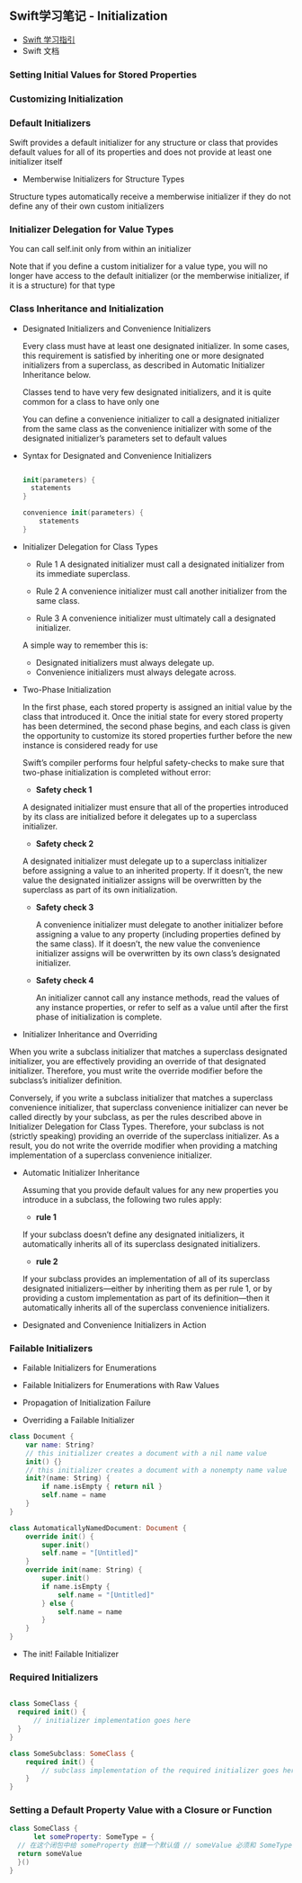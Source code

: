 ## Swift学习笔记 - Initialization

* [Swift 学习指引](http://www.swiftguide.cn/)
* Swift 文档

### Setting Initial Values for Stored Properties

### Customizing Initialization

### Default Initializers
Swift provides a default initializer for any structure or class that provides default values for all of its properties and does not provide at least one initializer itself

  * Memberwise Initializers for Structure Types

  Structure types automatically receive a memberwise initializer if they do not define any of their own custom initializers

### Initializer Delegation for Value Types

  You can call self.init only from within an initializer

  Note that if you define a custom initializer for a value type, you will no longer have access to the default initializer (or the memberwise initializer, if it is a structure) for that type


### Class Inheritance and Initialization

* Designated Initializers and Convenience Initializers

  Every class must have at least one designated initializer. In some cases, this requirement is satisfied by inheriting one or more designated initializers from a superclass, as described in Automatic Initializer Inheritance below.

  Classes tend to have very few designated initializers, and it is quite common for a class to have only one

  You can define a convenience initializer to call a designated initializer from the same class as the convenience initializer with some of the designated initializer’s parameters set to default values


* Syntax for Designated and Convenience Initializers

  ```swift

  init(parameters) {
    statements
  }

  convenience init(parameters) {
      statements
  }

  ```

* Initializer Delegation for Class Types

  * Rule 1
  A designated initializer must call a designated initializer from its immediate superclass.

  * Rule 2
  A convenience initializer must call another initializer from the same class.

  * Rule 3
  A convenience initializer must ultimately call a designated initializer.

  A simple way to remember this is:

  * Designated initializers must always delegate up.
  * Convenience initializers must always delegate across.


* Two-Phase Initialization

  In the first phase, each stored property is assigned an initial value by the class that introduced it. Once the initial state for every stored property has been determined, the second phase begins, and each class is given the opportunity to customize its stored properties further before the new instance is considered ready for use

  Swift’s compiler performs four helpful safety-checks to make sure that two-phase initialization is completed without error:

  *  __Safety check 1__

   A designated initializer must ensure that all of the properties introduced by its class are initialized before it delegates up to a superclass initializer.

  * __Safety check 2__

   A designated initializer must delegate up to a superclass initializer before assigning a value to an inherited property. If it doesn’t, the new value the designated initializer assigns will be overwritten by the superclass as part of its own initialization.

  * __Safety check 3__

    A convenience initializer must delegate to another initializer before assigning a value to any property (including properties defined by the same class). If it doesn’t, the new value the convenience initializer assigns will be overwritten by its own class’s designated initializer.

  * __Safety check 4__

    An initializer cannot call any instance methods, read the values of any instance properties, or refer to self as a value until after the first phase of initialization is complete.


* Initializer Inheritance and Overriding

When you write a subclass initializer that matches a superclass designated initializer, you are effectively providing an override of that designated initializer. Therefore, you must write the override modifier before the subclass’s initializer definition.

Conversely, if you write a subclass initializer that matches a superclass convenience initializer, that superclass convenience initializer can never be called directly by your subclass, as per the rules described above in Initializer Delegation for Class Types. Therefore, your subclass is not (strictly speaking) providing an override of the superclass initializer. As a result, you do not write the override modifier when providing a matching implementation of a superclass convenience initializer.


* Automatic Initializer Inheritance

  Assuming that you provide default values for any new properties you introduce in a subclass, the following two rules apply:
  * __rule 1__

  If your subclass doesn’t define any designated initializers, it automatically inherits all of its superclass designated initializers.

  * __rule 2__

  If your subclass provides an implementation of all of its superclass designated initializers—either by inheriting them as per rule 1, or by providing a custom implementation as part of its definition—then it automatically inherits all of the superclass convenience initializers.

* Designated and Convenience Initializers in Action


### Failable Initializers

  * Failable Initializers for Enumerations

  * Failable Initializers for Enumerations with Raw Values

  * Propagation of Initialization Failure

  * Overriding a Failable Initializer

```swift
class Document {
    var name: String?
    // this initializer creates a document with a nil name value
    init() {}
    // this initializer creates a document with a nonempty name value
    init?(name: String) {
        if name.isEmpty { return nil }
        self.name = name
    }
}

class AutomaticallyNamedDocument: Document {
    override init() {
        super.init()
        self.name = "[Untitled]"
    }
    override init(name: String) {
        super.init()
        if name.isEmpty {
            self.name = "[Untitled]"
        } else {
            self.name = name
        }
    }
}

```
  * The init! Failable Initializer


### Required Initializers

```swift

class SomeClass {
  required init() {
      // initializer implementation goes here
  }
}

class SomeSubclass: SomeClass {
    required init() {
        // subclass implementation of the required initializer goes here
    }
}

```


### Setting a Default Property Value with a Closure or Function

```swift
class SomeClass {
      let someProperty: SomeType = {
  // 在这个闭包中给 someProperty 创建一个默认值 // someValue 必须和 SomeType 类型相同
  return someValue
  }()
}
```
